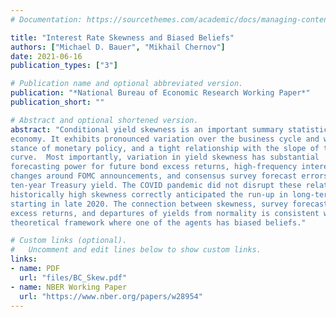 ```yaml
---
# Documentation: https://sourcethemes.com/academic/docs/managing-content/

title: "Interest Rate Skewness and Biased Beliefs"
authors: ["Michael D. Bauer", "Mikhail Chernov"]
date: 2021-06-16
publication_types: ["3"]

# Publication name and optional abbreviated version.
publication: "*National Bureau of Economic Research Working Paper*"
publication_short: ""

# Abstract and optional shortened version.
abstract: "Conditional yield skewness is an important summary statistic of the state of the
economy. It exhibits pronounced variation over the business cycle and with the
stance of monetary policy, and a tight relationship with the slope of the yield
curve.  Most importantly, variation in yield skewness has substantial
forecasting power for future bond excess returns, high-frequency interest rate
changes around FOMC announcements, and consensus survey forecast errors for the
ten-year Treasury yield. The COVID pandemic did not disrupt these relations:
historically high skewness correctly anticipated the run-up in long-term Treasury yields
starting in late 2020. The connection between skewness, survey forecast errors,
excess returns, and departures of yields from normality is consistent with a
theoretical framework where one of the agents has biased beliefs."

# Custom links (optional).
#   Uncomment and edit lines below to show custom links.
links:
- name: PDF
  url: "files/BC_Skew.pdf"
- name: NBER Working Paper
  url: "https://www.nber.org/papers/w28954"
---
```

